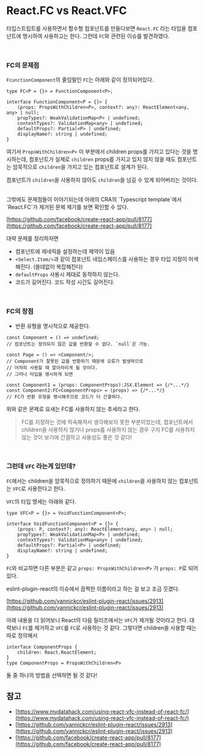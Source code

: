 # React.FC vs React.VFC

타입스트립트를 사용하면서 함수형 컴포넌트를 만들다보면 `React.FC` 라는 타입을 컴포넌트에 명시하여 사용하고는 한다. 그런데 `FC`와 관련된 이슈를 발견하였다.

<br/>

### FC의 문제점

`FcunctionComponent`의 줄임말인 `FC`는 아래와 같이 정의되어있다.

```tsx
type FC<P = {}> = FunctionComponent<P>;

interface FunctionComponent<P = {}> {
    (props: PropsWithChildren<P>, context?: any): ReactElement<any, any> | null;
    propTypes?: WeakValidationMap<P> | undefined;
    contextTypes?: ValidationMap<any> | undefined;
    defaultProps?: Partial<P> | undefined;
    displayName?: string | undefined;
}
```

여기서 `PropsWithChildren<P>` 이 부분에서 children props를 가지고 있다는 것을 명시하는데, 컴포넌트가 실제로 `children` props를 가지고 있지 않지 않을 때도 컴포넌트는 암묵적으로 `children`을 가지고 있는 컴포넌트로 설계가 된다.

컴포넌트가 `children`을 사용하지 않아도 `children`을 넘길 수 있게 되어버리는 것이다.

<br/>
그밖에도 문제점들이 이야기되는데 아래의 CRA의 `Typescript template`에서 `React.FC`가 제거된 문제 제기를 보면 확인할 수 있다.

[https://github.com/facebook/create-react-app/pull/8177](https://github.com/facebook/create-react-app/pull/8177)

대략 문제를 정리하자면

- 컴포넌트에 제네릭을 설정하는데 제약이 있음
- `<Select.Item/>`과 같이 컴포넌트 네임스페이스를 사용하는 경우 타입 지정이 어색해진다. (쓸데없이 복잡해진다)
- `defaultProps` 사용시 제대로 동작하지 않는다.
- 코드가 길어진다. 코드 작성 시간도 길어진다.

<br/>

### FC의 장점

- 반환 유형을 명시적으로 제공한다.

```tsx
const Component = () => undefined; 
// 컴포넌트는 정의되지 않은 값을 반환할 수 없다. `null`은 가능.

const Page = () => <Component/>;
// Component가 잘못된 값을 반환하기 때문에 오류가 발생하므로 
// 어차피 사용할 때 알아차리게 될 것이다. 
// 그러나 타입을 명시하게 되면

const Component1 = (props: ComponentProps):JSX.Element => {/*...*/}
const Component2:FC<ComponentProps> = (props) => {/*...*/}
// FC가 반환 유형을 명시해주므로 코드가 더 간결하다.
```

위와 같은 문제로 요새는 FC를 사용하지 않는 추세라고 한다.

> FC를 지정하는 것에 익숙해져서 생각해보지 못한 부분이었는데, 컴포넌트에서 children을 사용하지 않거나 props를 사용하지 않는 경우 구지 FC를 사용하지 않는 것이 보기에 간결하고 사용성도 좋은 것 같다!
> 

<br/>

### 그런데 `VFC` 라는게 있던데?

`FC`에서는 children을 암묵적으로 정의하기 때문에 `children`을 사용하지 않는 컴포넌트는 `VFC`로 사용한다고 한다.

`VFC`의 타입 명세는 아래와 같다.

```tsx
type VFC<P = {}> = VoidFunctionComponent<P>;

interface VoidFunctionComponent<P = {}> {
    (props: P, context?: any): ReactElement<any, any> | null;
    propTypes?: WeakValidationMap<P> | undefined;
    contextTypes?: ValidationMap<any> | undefined;
    defaultProps?: Partial<P> | undefined;
    displayName?: string | undefined;
}
```

`FC`와 비교하면 다른 부분은 같고 `props: PropsWithChildren<P>` 가 `props: P`로 되어있다.

eslint-plugin-react의 이슈에서 끔찍한 이름이라고 하는 걸 보고 조금 웃겼다. 

[https://github.com/yannickcr/eslint-plugin-react/issues/2913](https://github.com/yannickcr/eslint-plugin-react/issues/2913)

아래 내용을 더 읽어보니 React의 다음 릴리즈에서는 `VFC`가 제거될 것이라고 한다. 대략보니 `FC`를 제거하고 `VFC`를 `FC`로 사용하는 것 같다. 그렇다면 children을 사용할 때는 따로 정의해서

```tsx
interface ComponentProps {
	children: React.ReactElement;
}
type ComponentProps = PropsWithChildren<P>
```

둘 중 하나의 방법을 선택하면 될 것 같다!

## 참고

- [https://www.mydatahack.com/using-react-vfc-instead-of-react-fc/](https://www.mydatahack.com/using-react-vfc-instead-of-react-fc/)
- [https://github.com/yannickcr/eslint-plugin-react/issues/2913](https://github.com/yannickcr/eslint-plugin-react/issues/2913)
- [https://github.com/facebook/create-react-app/pull/8177](https://github.com/facebook/create-react-app/pull/8177)
